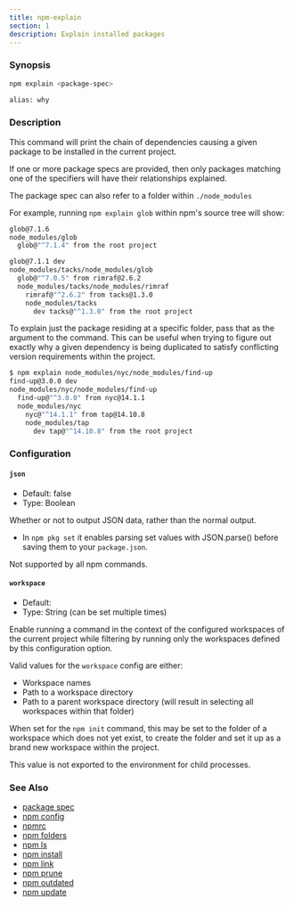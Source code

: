 ```yaml
---
title: npm-explain
section: 1
description: Explain installed packages
---
```


### Synopsis

```bash
npm explain <package-spec>

alias: why
```

### Description

This command will print the chain of dependencies causing a given package
to be installed in the current project.

If one or more package specs are provided, then only packages matching
one of the specifiers will have their relationships explained.

The package spec can also refer to a folder within `./node_modules`

For example, running `npm explain glob` within npm's source tree will show:

```bash
glob@7.1.6
node_modules/glob
  glob@"^7.1.4" from the root project

glob@7.1.1 dev
node_modules/tacks/node_modules/glob
  glob@"^7.0.5" from rimraf@2.6.2
  node_modules/tacks/node_modules/rimraf
    rimraf@"^2.6.2" from tacks@1.3.0
    node_modules/tacks
      dev tacks@"^1.3.0" from the root project
```

To explain just the package residing at a specific folder, pass that as the
argument to the command.  This can be useful when trying to figure out
exactly why a given dependency is being duplicated to satisfy conflicting
version requirements within the project.

```bash
$ npm explain node_modules/nyc/node_modules/find-up
find-up@3.0.0 dev
node_modules/nyc/node_modules/find-up
  find-up@"^3.0.0" from nyc@14.1.1
  node_modules/nyc
    nyc@"^14.1.1" from tap@14.10.8
    node_modules/tap
      dev tap@"^14.10.8" from the root project
```

### Configuration
#### `json`

* Default: false
* Type: Boolean

Whether or not to output JSON data, rather than the normal output.

* In `npm pkg set` it enables parsing set values with JSON.parse() before
  saving them to your `package.json`.

Not supported by all npm commands.

#### `workspace`

* Default:
* Type: String (can be set multiple times)

Enable running a command in the context of the configured workspaces of the
current project while filtering by running only the workspaces defined by
this configuration option.

Valid values for the `workspace` config are either:

* Workspace names
* Path to a workspace directory
* Path to a parent workspace directory (will result in selecting all
  workspaces within that folder)

When set for the `npm init` command, this may be set to the folder of a
workspace which does not yet exist, to create the folder and set it up as a
brand new workspace within the project.

This value is not exported to the environment for child processes.

### See Also

* [package spec](/using-npm/package-spec)
* [npm config](/commands/npm-config)
* [npmrc](/configuring-npm/npmrc)
* [npm folders](/configuring-npm/folders)
* [npm ls](/commands/npm-ls)
* [npm install](/commands/npm-install)
* [npm link](/commands/npm-link)
* [npm prune](/commands/npm-prune)
* [npm outdated](/commands/npm-outdated)
* [npm update](/commands/npm-update)
